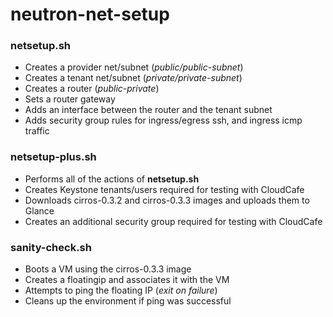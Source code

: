# neutron-net-setup

### netsetup.sh
- Creates a provider net/subnet (*public/public-subnet*)
- Creates a tenant net/subnet (*private/private-subnet*)
- Creates a router (*public-private*)
- Sets a router gateway
- Adds an interface between the router and the tenant subnet
- Adds security group rules for ingress/egress ssh, and ingress icmp traffic

### netsetup-plus.sh
- Performs all of the actions of **netsetup.sh**
- Creates Keystone tenants/users required for testing with CloudCafe
- Downloads cirros-0.3.2 and cirros-0.3.3 images and uploads them to Glance
- Creates an additional security group required for testing with CloudCafe

### sanity-check.sh
- Boots a VM using the cirros-0.3.3 image
- Creates a floatingip and associates it with the VM
- Attempts to ping the floating IP (*exit on failure*)
- Cleans up the environment if ping was successful
